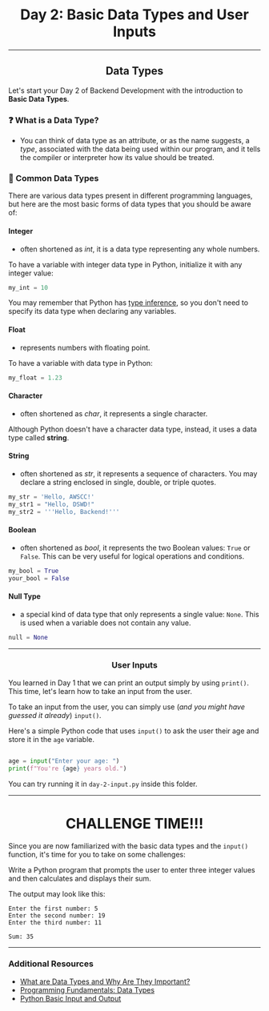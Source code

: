 <h1 align="center">Day 2: Basic Data Types and User Inputs</h1>
<hr>

<h2 align='center'>Data Types</h2>

Let's start your Day 2 of Backend Development with the introduction to **Basic Data Types**.

### ❓ What is a Data Type?

- You can think of data type as an attribute, or as the name suggests, a *type*, associated with the data being used within our program, and it tells the compiler or interpreter how its value should be treated.

### 👀 Common Data Types

There are various data types present in different programming languages, but here are the most basic forms of data types that you should be aware of:

#### Integer
- often shortened as *int*, it is a data type representing any whole numbers.

To have a variable with integer data type in Python, initialize it with any integer value:

```Python
my_int = 10
```

You may remember that Python has [type inference](https://en.wikipedia.org/wiki/Type_inference), so you don't need to specify its data type when declaring any variables.

#### Float
- represents numbers with floating point.

To have a variable with data type in Python:
```Python
my_float = 1.23
```

#### Character
- often shortened as *char*, it represents a single character. 

Although Python doesn't have a character data type, instead, it uses a data type called **string**.

#### String
- often shortened as *str*, it represents a sequence of characters. You may declare a string enclosed in single, double, or triple quotes.

```Python
my_str = 'Hello, AWSCC!'
my_str1 = "Hello, DSWD!"
my_str2 = '''Hello, Backend!'''
```

#### Boolean
- often shortened as *bool*, it represents the two Boolean values: `True` or `False`. This can be very useful for logical operations and conditions.

```python
my_bool = True
your_bool = False
```

#### Null Type
- a special kind of data type that only represents a single value: `None`. This is used when a variable does not contain any value.

```python
null = None
```
<hr>

<h3 align='center'>User Inputs</h3>

You learned in Day 1 that we can print an output simply by using `print()`. This time, let's learn how to take an input from the user. 

To take an input from the user, you can simply use (*and you might have guessed it already*) `input()`.


Here's a simple Python code that uses `input()` to ask the user their age and store it in the `age` variable.

```Python

age = input("Enter your age: ")
print(f"You're {age} years old.")
```

You can try running it in `day-2-input.py` inside this folder.

---

<h1 align='center'>CHALLENGE TIME!!!</h1>

Since you are now familiarized with the basic data types and the `input()` function, it's time for you to take on some challenges:

Write a Python program that prompts the user to enter three integer values and then calculates and displays their sum.

The output may look like this:

```
Enter the first number: 5
Enter the second number: 19
Enter the third number: 11

Sum: 35
```

---

### Additional Resources
- [What are Data Types and Why Are They Important?](https://amplitude.com/blog/data-types)
- [Programming Fundamentals: Data Types](https://press.rebus.community/programmingfundamentals/chapter/data-types/)
- [Python Basic Input and Output](https://www.programiz.com/python-programming/input-output-import)
